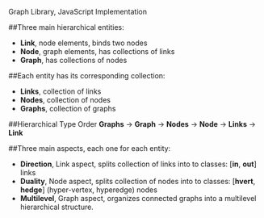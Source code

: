 Graph Library, JavaScript Implementation

##Three main hierarchical entities:

* **Link**, node elements, binds two nodes
* **Node**, graph elements, has collections of links
* **Graph**, has collections of nodes

##Each entity has its corresponding collection:
* **Links**, collection of links
* **Nodes**, collection of nodes
* **Graphs**, collection of graphs

##Hierarchical Type Order
**Graphs** -> **Graph** -> **Nodes** -> **Node** -> **Links** -> **Link**

##Three main aspects, each one for each entity:
* **Direction**, Link aspect, splits collection of links into to classes: [**in**, **out**] links
* **Duality**, Node aspect, splits collection of nodes into to classes: [**hvert**, **hedge**] (hyper-vertex, hyperedge) nodes
* **Multilevel**, Graph aspect, organizes connected graphs into a multilevel hierarchical structure.